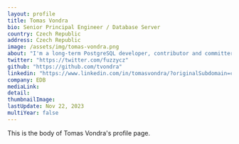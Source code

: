 ```yaml
---
layout: profile
title: Tomas Vondra
bio: Senior Principal Engineer / Database Server
country: Czech Republic
address: Czech Republic 
image: /assets/img/tomas-vondra.png
about: "I'm a long-term PostgreSQL developer, contributor and committer. I've authored and co-authored a number of features, including extended optimizer statistics (CREATE STATISTICS), various optimizer improvements, hash join optimizations, specialized memory allocators, performance optimizations, and various other improvements. I work as EDB as a PostgreSQL engineer, where I'm working various internal projects, ongoing contributions to community PostgreSQL, and so on."
twitter: "https://twitter.com/fuzzycz"
github: "https://github.com/tvondra"
linkedin: "https://www.linkedin.com/in/tomasvondra/?originalSubdomain=cz"
company: EDB
mediaLink:
detail: 
thumbnailImage:
lastUpdate: Nov 22, 2023
multiYear: false 
---
```


This is the body of Tomas Vondra's profile page.
